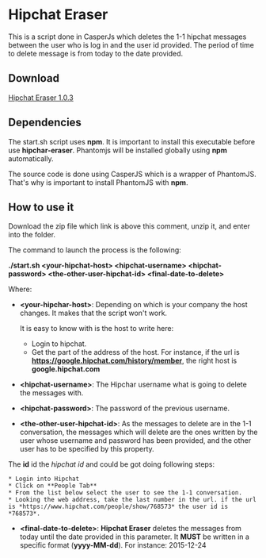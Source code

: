 # Hipchat Eraser

This is a script done in CasperJs which deletes the 1-1 hipchat messages between the user who is log in and the user id provided. The period of time to delete message is from today to the date provided.

## Download

[Hipchat Eraser 1.0.3](https://github.com/mcanovas/hipchat-eraser/archive/1.0.3.zip)

## Dependencies

The start.sh script uses **npm**. It is important to install this executable before use **hipchar-eraser**. Phantomjs will be installed globally using **npm** automatically.

The source code is done using CasperJS which is a wrapper of PhantomJS. That's why is important to install PhantomJS with **npm**.

## How to use it

Download the zip file which link is above this comment, unzip it, and enter into the folder.

The command to launch the process is the following:

**./start.sh \<your-hipchat-host\> \<hipchat-username\> \<hipchat-password\> \<the-other-user-hipchat-id\> \<final-date-to-delete\>**

Where:

 * **\<your-hipchar-host\>**: Depending on which is your company the host changes. It makes that the script won't work. 

 	It is easy to know with is the host to write here:
 	* Login to hipchat.
 	* Get the part of the address of the host. For instance, if the url is **https://google.hipchat.com/history/member**, the right host is **google.hipchat.com**

 * **\<hipchat-username\>**: The Hipchar username what is going to delete the messages with.

 * **\<hipchat-password\>**: The password of the previous username.

 * **\<the-other-user-hipchat-id\>**: As the messages to delete are in the 1-1 conversation, the messages which will delete are the ones written by the user whose username and password has been provided, and the other user has to be specified by this property.

 The **id** id the *hipchat id* and could be got doing following steps:

 	* Login into Hipchat
 	* Click on **People Tab**
 	* From the list below select the user to see the 1-1 conversation.
 	* Looking the web address, take the last number in the url. if the url is *https://www.hipchat.com/people/show/768573* the user id is *768573*.

 * **\<final-date-to-delete\>**: **Hipchat Eraser** deletes the messages from today until the date provided in this parameter. It **MUST** be written in a specific format (**yyyy-MM-dd**). For instance: 2015-12-24